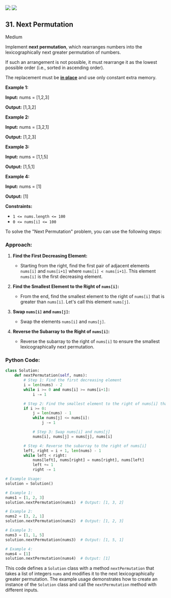 [![](https://img.shields.io/github/stars/LeetCode-in-Python/LeetCode-in-Python?label=Stars&style=flat-square)](https://github.com/LeetCode-in-Python/LeetCode-in-Python)
[![](https://img.shields.io/github/forks/LeetCode-in-Python/LeetCode-in-Python?label=Fork%20me%20on%20GitHub%20&style=flat-square)](https://github.com/LeetCode-in-Python/LeetCode-in-Python/fork)

## 31\. Next Permutation

Medium

Implement **next permutation**, which rearranges numbers into the lexicographically next greater permutation of numbers.

If such an arrangement is not possible, it must rearrange it as the lowest possible order (i.e., sorted in ascending order).

The replacement must be **[in place](http://en.wikipedia.org/wiki/In-place_algorithm)** and use only constant extra memory.

**Example 1:**

**Input:** nums = [1,2,3]

**Output:** [1,3,2] 

**Example 2:**

**Input:** nums = [3,2,1]

**Output:** [1,2,3] 

**Example 3:**

**Input:** nums = [1,1,5]

**Output:** [1,5,1] 

**Example 4:**

**Input:** nums = [1]

**Output:** [1] 

**Constraints:**

*   `1 <= nums.length <= 100`
*   `0 <= nums[i] <= 100`

To solve the "Next Permutation" problem, you can use the following steps:

### Approach:

1. **Find the First Decreasing Element:**
   - Starting from the right, find the first pair of adjacent elements `nums[i]` and `nums[i+1]` where `nums[i] < nums[i+1]`. This element `nums[i]` is the first decreasing element.

2. **Find the Smallest Element to the Right of `nums[i]`:**
   - From the end, find the smallest element to the right of `nums[i]` that is greater than `nums[i]`. Let's call this element `nums[j]`.

3. **Swap `nums[i]` and `nums[j]`:**
   - Swap the elements `nums[i]` and `nums[j]`.

4. **Reverse the Subarray to the Right of `nums[i]`:**
   - Reverse the subarray to the right of `nums[i]` to ensure the smallest lexicographically next permutation.

### Python Code:

```python
class Solution:
    def nextPermutation(self, nums):
        # Step 1: Find the first decreasing element
        i = len(nums) - 2
        while i >= 0 and nums[i] >= nums[i+1]:
            i -= 1

        # Step 2: Find the smallest element to the right of nums[i] that is greater than nums[i]
        if i >= 0:
            j = len(nums) - 1
            while nums[j] <= nums[i]:
                j -= 1

            # Step 3: Swap nums[i] and nums[j]
            nums[i], nums[j] = nums[j], nums[i]

        # Step 4: Reverse the subarray to the right of nums[i]
        left, right = i + 1, len(nums) - 1
        while left < right:
            nums[left], nums[right] = nums[right], nums[left]
            left += 1
            right -= 1

# Example Usage:
solution = Solution()

# Example 1:
nums1 = [1, 2, 3]
solution.nextPermutation(nums1)  # Output: [1, 3, 2]

# Example 2:
nums2 = [3, 2, 1]
solution.nextPermutation(nums2)  # Output: [1, 2, 3]

# Example 3:
nums3 = [1, 1, 5]
solution.nextPermutation(nums3)  # Output: [1, 5, 1]

# Example 4:
nums4 = [1]
solution.nextPermutation(nums4)  # Output: [1]
```

This code defines a `Solution` class with a method `nextPermutation` that takes a list of integers `nums` and modifies it to the next lexicographically greater permutation. The example usage demonstrates how to create an instance of the `Solution` class and call the `nextPermutation` method with different inputs.